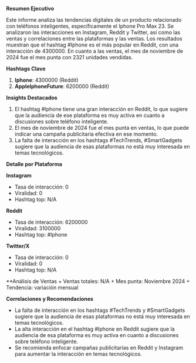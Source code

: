 **Resumen Ejecutivo**

Este informe analiza las tendencias digitales de un producto relacionado con teléfonos inteligentes, específicamente el Iphone Pro Max 23. Se analizaron las interacciones en Instagram, Reddit y Twitter, así como las ventas y correlaciones entre las plataformas y las ventas. Los resultados muestran que el hashtag #Iphone es el más popular en Reddit, con una interacción de 4300000. En cuanto a las ventas, el mes de noviembre de 2024 fue el mes punta con 2321 unidades vendidas.

**Hashtags Clave**

1. **Iphone**: 4300000 (Reddit)
2. **AppleIphoneFuture**: 6200000 (Reddit)

**Insights Destacados**

1. El hashtag #Iphone tiene una gran interacción en Reddit, lo que sugiere que la audiencia de ese plataforma es muy activa en cuanto a discusiones sobre teléfono inteligente.
2. El mes de noviembre de 2024 fue el mes punta en ventas, lo que puede indicar una campaña publicitaria efectiva en ese momento.
3. La falta de interacción en los hashtags #TechTrends, #SmartGadgets sugiere que la audiencia de esas plataformas no está muy interesada en temas tecnológicos.

**Detalle por Plataforma**

**Instagram**

* Tasa de interacción: 0
* Viralidad: 0
* Hashtag top: N/A

**Reddit**

* Tasa de interacción: 6200000
* Viralidad: 3100000
* Hashtag top: #Iphone

**Twitter/X**

* Tasa de interacción: 0
* Viralidad: 0
* Hashtag top: N/A

**Análisis de Ventas
	+ Ventas totales: N/A
	+ Mes punta: Noviembre 2024
	+ Tendencia: variación mensual

**Correlaciones y Recomendaciones**

* La falta de interacción en los hashtags #TechTrends y #SmartGadgets sugiere que la audiencia de esas plataformas no está muy interesada en temas tecnológicos.
* La alta interacción en el hashtag #Iphone en Reddit sugiere que la audiencia de esa plataforma es muy activa en cuanto a discusiones sobre teléfono inteligente.
* Se recomienda enfocar campañas publicitarias en Reddit y Instagram para aumentar la interacción en temas tecnológicos.